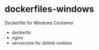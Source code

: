 # dockerfiles-windows

Dockerfile for Windows Container

* dockertls
* nginx
* servercore for dotnet runtime